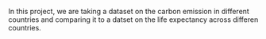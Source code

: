 In this project, we are taking a dataset on the carbon emission in different countries and comparing it 
to a datset on the life expectancy across differen countries. 
